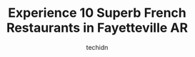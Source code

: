 ---
layout: ampstory
image: https://i0.wp.com/www.depkes.org/wp-content/uploads/2023/06/french-restaurants-0-in-fayetteville-ar-1685831357.jpeg?resize=640,853
author: techidn
featured: false
description: Discover the impressive array of French Restaurants options in Fayetteville AR, where you can find 10 of the largest French Restaurants establishments in the area. From renowned classics to 
title: Experience 10 Superb French Restaurants in Fayetteville AR
cover:
   title: Experience 10 Superb French Restaurants in Fayetteville AR
   subtitle: Rickpate
   background: https://www.depkes.org/wp-content/uploads/2023/06/french-restaurants-0-in-fayetteville-ar-1685831357.jpeg

pages: 
 - layout: thirds
   top: <h1>#1 Hugos</h1>
   bottom: "<p>Read the reviews as we came up on the city, we were starving.  I didnt even need to read other reviews for different places.  The reviews are SPOT ON!  We started with</p>"
   background: https://www.depkes.org/wp-content/uploads/2023/06/french-restaurants-1-in-fayetteville-ar-1685831358.jpeg
   backgroundblur: true
 - layout: thirds
   top: <h1>#2 First Watch</h1>
   bottom: "<p>We stopped in during a recent trip to Fayetteville. Atmosphere is great, servers are friendly, and the menu was inviting. Unfortunately the eggs on my Benedict were poach</p>"
   background: https://www.depkes.org/wp-content/uploads/2023/06/french-restaurants-2-in-fayetteville-ar-1685831358.jpeg
   cta:
      link: https://www.depkes.org/blog/experience-10-superb-french-restaurants-in-fayetteville-ar/
      text: Experience 10 Superb French Restaurants in Fayetteville AR
 - layout: thirds
   top: <h1>#3 Tangiers</h1>
   bottom: "<p>2800 N College Ave, Fayetteville, AR 72703, United States</p>"
   background: https://www.depkes.org/wp-content/uploads/2023/06/french-restaurants-3-in-fayetteville-ar-1685831358.jpeg
   cta:
      link: https://www.depkes.org/blog/experience-10-superb-french-restaurants-in-fayetteville-ar/
      text: Experience 10 Superb French Restaurants in Fayetteville AR
 - layout: thirds
   top: <h1>#4 Cafe Rue Orleans - Cajun & Seafood</h1>
   bottom: "<p>1150 N College Ave, Fayetteville, AR 72703, United States</p>"
   background: https://images.unsplash.com/photo-1510906594845-bc082582c8cc?ixlib=rb-4.0.3&ixid=MnwxMjA3fDB8MHxwaG90by1wYWdlfHx8fGVufDB8fHx8&auto=format&fit=crop&w=640&h=853&q=80
   cta:
      link: https://www.depkes.org/blog/experience-10-superb-french-restaurants-in-fayetteville-ar/
      text: Experience 10 Superb French Restaurants in Fayetteville AR
 - layout: thirds
   top: <h1>#5 Bordinos Restaurant & Wine Bar</h1>
   bottom: "<p>310 W Dickson St, Fayetteville, AR 72701, United States</p>"
   background: https://images.unsplash.com/photo-1614648718611-0635f29016cb?ixlib=rb-4.0.3&ixid=MnwxMjA3fDB8MHxwaG90by1wYWdlfHx8fGVufDB8fHx8&auto=format&fit=crop&w=640&h=853&q=80
   cta:
      link: https://www.depkes.org/blog/experience-10-superb-french-restaurants-in-fayetteville-ar/
      text: Experience 10 Superb French Restaurants in Fayetteville AR
 - layout: thirds
   top: <h1>#6 Prelude Breakfast Bar</h1>
   bottom: "<p>509 W Spring St STE 210, Fayetteville, AR 72701, United States</p>"
   background: https://images.unsplash.com/photo-1564951434112-64d74cc2a2d7?ixlib=rb-4.0.3&ixid=MnwxMjA3fDB8MHxwaG90by1wYWdlfHx8fGVufDB8fHx8&auto=format&fit=crop&w=640&h=853&q=80
   cta:
      link: https://www.depkes.org/blog/experience-10-superb-french-restaurants-in-fayetteville-ar/
      text: Experience 10 Superb French Restaurants in Fayetteville AR
 - layout: thirds
   top: <h1>#7 The Buttered Biscuit - Fayetteville</h1>
   bottom: "<p>1754 N College Ave, Fayetteville, AR 72703, United States</p>"
   background: https://images.unsplash.com/photo-1615749413727-825b59a857b5?ixlib=rb-4.0.3&ixid=MnwxMjA3fDB8MHxwaG90by1wYWdlfHx8fGVufDB8fHx8&auto=format&fit=crop&w=640&h=853&q=80
   cta:
      link: https://www.depkes.org/blog/experience-10-superb-french-restaurants-in-fayetteville-ar/
      text: Experience 10 Superb French Restaurants in Fayetteville AR
 - layout: thirds
   middle: Continue reading...
   background: https://images.unsplash.com/photo-1462556791646-c201b8241a94?ixlib=rb-4.0.3&ixid=MnwxMjA3fDB8MHxwaG90by1wYWdlfHx8fGVufDB8fHx8&auto=format&fit=crop&w=640&h=853&q=80
   cta:
      link: https://www.depkes.org/blog/experience-10-superb-french-restaurants-in-fayetteville-ar/
      text: Experience 10 Superb French Restaurants in Fayetteville AR
      
---